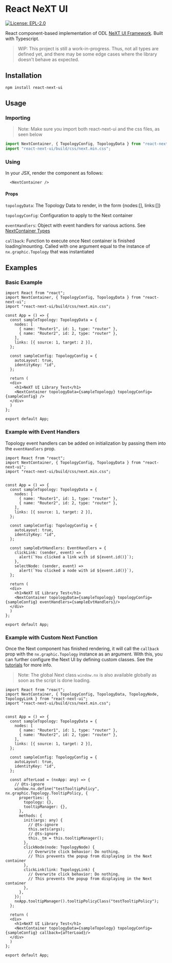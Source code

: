 # React NeXT UI
[![License: EPL-2.0](https://img.shields.io/badge/License-EPL-green.svg)](https://opensource.org/licenses/EPL-2.0)


React component-based implementation of ODL [NeXT UI Framework](https://github.com/opendaylight/next). Built with Typescript. 

> WIP: This project is still a work-in-progress. Thus, not all types are defined yet, and there may be some edge cases where the library doesn't behave as expected.

## Installation

`npm install react-next-ui`

## Usage

### Importing
> Note: Make sure you import both react-next-ui and the css files, as seen below

```typescript
import NextContainer, { TopologyConfig, TopologyData } from "react-next-ui";
import "react-next-ui/build/css/next.min.css";
```

### Using

In your JSX, render the component as follows:
```tsx
  <NextContainer />
```
#### Props
`topologyData`: The Topology Data to render, in the form {nodes:[], links:[]}

`topologyConfig`: Configuration to apply to the Next container

`eventHandlers`: Object with event handlers for various actions. See [NextContainer Types](src/NextContainer/NextContainer.types.ts)

`callback`: Function to execute once Next container is finished loading/mounting. Called with one argument equal to the instance of `nx.graphic.Topology` that was instantiated



## Examples


### Basic Example

```tsx
import React from "react";
import NextContainer, { TopologyConfig, TopologyData } from "react-next-ui";
import "react-next-ui/build/css/next.min.css";

const App = () => {
  const sampleTopology: TopologyData = {
    nodes: [
      { name: "Router1", id: 1, type: "router" },
      { name: "Router2", id: 2, type: "router" },
    ],
    links: [{ source: 1, target: 2 }],
  };

  const sampleConfig: TopologyConfig = {
    autoLayout: true,
    identityKey: "id",
  };

  return (
  <div>
    <h1>NeXT UI Library Test</h1>
    <NextContainer topologyData={sampleTopology} topologyConfig={sampleConfig} />
  </div>
  )
};

export default App;
```

### Example with Event Handlers

Topology event handlers can be added on initialization by passing them into the `eventHandlers` prop.

```tsx
import React from "react";
import NextContainer, { TopologyConfig, TopologyData } from "react-next-ui";
import "react-next-ui/build/css/next.min.css";


const App = () => {
  const sampleTopology: TopologyData = {
    nodes: [
      { name: "Router1", id: 1, type: "router" },
      { name: "Router2", id: 2, type: "router" },
    ],
    links: [{ source: 1, target: 2 }],
  };

  const sampleConfig: TopologyConfig = {
    autoLayout: true,
    identityKey: "id",
  };

  const sampleEvtHandlers: EventHandlers = {
    clickLink: (sender, event) => {
      alert(`You clicked a link with id ${event.id()}`);
    },
    selectNode: (sender, event) =>
      alert(`You clicked a node with id ${event.id()}`),
  };

  return (
  <div>
    <h1>NeXT UI Library Test</h1>
    <NextContainer topologyData={sampleTopology} topologyConfig={sampleConfig} eventHandlers={sampleEvtHandlers}/>
  </div>
  )
};

export default App;
```

### Example with Custom Next Function

Once the Next component has finished rendering, it will call the `callback` prop with the `nx.graphic.Topology` instance as an argument. With this, you can further configure the Next UI by defining custom classes. See the [tutorials](https://github.com/NeXt-UI/next-tutorials) for more info. 

> Note: The global Next class `window.nx` is also available globally as soon as the script is done loading. 

```tsx
import React from "react";
import NextContainer, { TopologyConfig, TopologyData, TopologyNode, TopologyLink } from "react-next-ui";
import "react-next-ui/build/css/next.min.css";


const App = () => {
  const sampleTopology: TopologyData = {
    nodes: [
      { name: "Router1", id: 1, type: "router" },
      { name: "Router2", id: 2, type: "router" },
    ],
    links: [{ source: 1, target: 2 }],
  };

  const sampleConfig: TopologyConfig = {
    autoLayout: true,
    identityKey: "id",
  };

  const afterLoad = (nxApp: any) => {
    // @ts-ignore
    window.nx.define("testTooltipPolicy", nx.graphic.Topology.TooltipPolicy, {
      properties: {
        topology: {},
        tooltipManager: {},
      },
      methods: {
        init(args: any) {
          // @ts-ignore
          this.sets(args);
          // @ts-ignore
          this._tm = this.tooltipManager();
        },
        clickNode(node: TopologyNode) {
          // Overwrite click behavior: Do nothing.
          // This prevents the popup from displaying in the Next container
        },
        clickLink(link: TopologyLink) {
          // Overwrite click behavior: Do nothing.
          // This prevents the popup from displaying in the Next container
        },
      },
    });
    nxApp.tooltipManager().tooltipPolicyClass("testTooltipPolicy");
  };

  return (
  <div>
    <h1>NeXT UI Library Test</h1>
    <NextContainer topologyData={sampleTopology} topologyConfig={sampleConfig} callback={afterLoad}/>
  </div>
  )
};

export default App;
```